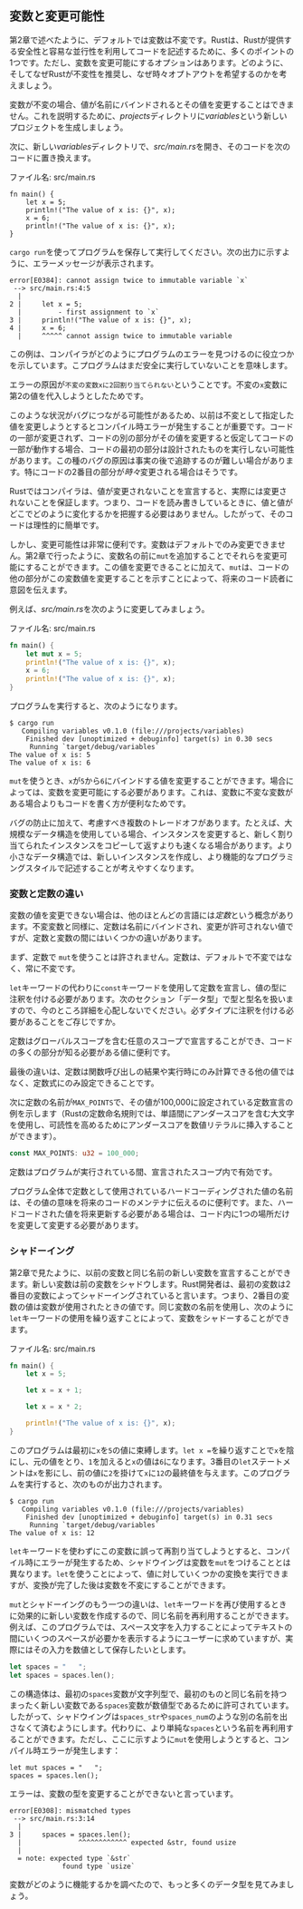 ## 変数と変更可能性

第2章で述べたように、デフォルトでは変数は不変です。Rustは、Rustが提供する安全性と容易な並行性を利用してコードを記述するために、多くのポイントの1つです。ただし、変数を変更可能にするオプションはあります。どのように、そしてなぜRustが不変性を推奨し、なぜ時々オプトアウトを希望するのかを考えましょう。

変数が不変の場合、値が名前にバインドされるとその値を変更することはできません。これを説明するために、*projects*ディレクトリに*variables*という新しいプロジェクトを生成しましょう。

次に、新しい*variables*ディレクトリで、*src/main.rs*を開き、そのコードを次のコードに置き換えます。

<span class="filename">ファイル名: src/main.rs</span>

```rust,ignore,does_not_compile
fn main() {
    let x = 5;
    println!("The value of x is: {}", x);
    x = 6;
    println!("The value of x is: {}", x);
}
```

`cargo run`を使ってプログラムを保存して実行してください。次の出力に示すように、エラーメッセージが表示されます。

```text
error[E0384]: cannot assign twice to immutable variable `x`
 --> src/main.rs:4:5
  |
2 |     let x = 5;
  |         - first assignment to `x`
3 |     println!("The value of x is: {}", x);
4 |     x = 6;
  |     ^^^^^ cannot assign twice to immutable variable
```

この例は、コンパイラがどのようにプログラムのエラーを見つけるのに役立つかを示しています。こプログラムはまだ安全に実行していないことを意味します。

エラーの原因が`不変の変数xに2回割り当てられない`ということです。不変の`x`変数に第2の値を代入しようとしたためです。

このような状況がバグにつながる可能性があるため、以前は不変として指定した値を変更しようとするとコンパイル時エラーが発生することが重要です。コードの一部が変更されず、コードの別の部分がその値を変更すると仮定してコードの一部が動作する場合、コードの最初の部分は設計されたものを実行しない可能性があります。この種のバグの原因は事実の後で追跡するのが難しい場合があります。特にコードの2番目の部分が*時々*変更される場合はそうです。

Rustではコンパイラは、値が変更されないことを宣言すると、実際には変更されないことを保証します。つまり、コードを読み書きしているときに、値と値がどこでどのように変化するかを把握する必要はありません。したがって、そのコードは理性的に簡単です。

しかし、変更可能性は非常に便利です。変数はデフォルトでのみ変更できません。第2章で行ったように、変数名の前に`mut`を追加することでそれらを変更可能にすることができます。この値を変更できることに加えて、`mut`は、コードの他の部分がこの変数値を変更することを示すことによって、将来のコード読者に意図を伝えます。

例えば、*src/main.rs*を次のように変更してみましょう。

<span class="filename">ファイル名: src/main.rs</span>

```rust
fn main() {
    let mut x = 5;
    println!("The value of x is: {}", x);
    x = 6;
    println!("The value of x is: {}", x);
}
```

プログラムを実行すると、次のようになります。

```text
$ cargo run
   Compiling variables v0.1.0 (file:///projects/variables)
    Finished dev [unoptimized + debuginfo] target(s) in 0.30 secs
     Running `target/debug/variables`
The value of x is: 5
The value of x is: 6
```

`mut`を使うとき、`x`が`5`から`6`にバインドする値を変更することができます。場合によっては、変数を変更可能にする必要があります。これは、変数に不変な変数がある場合よりもコードを書く方が便利なためです。

バグの防止に加えて、考慮すべき複数のトレードオフがあります。たとえば、大規模なデータ構造を使用している場合、インスタンスを変更すると、新しく割り当てられたインスタンスをコピーして返すよりも速くなる場合があります。より小さなデータ構造では、新しいインスタンスを作成し、より機能的なプログラミングスタイルで記述することが考えやすくなります。

### 変数と定数の違い

変数の値を変更できない場合は、他のほとんどの言語には*定数*という概念があります。不変変数と同様に、定数は名前にバインドされ、変更が許可されない値ですが、定数と変数の間にはいくつかの違いがあります。

まず、定数で `mut`を使うことは許されません。定数は、デフォルトで不変ではなく、常に不変です。

`let`キーワードの代わりに`const`キーワードを使用して定数を宣言し、値の型に注釈を付ける必要があります。次のセクション「データ型」で型と型名を扱いますので、今のところ詳細を心配しないでください。必ずタイプに注釈を付ける必要があることをご存じですか。

定数はグローバルスコープを含む任意のスコープで宣言することができ、コードの多くの部分が知る必要がある値に便利です。

最後の違いは、定数は関数呼び出しの結果や実行時にのみ計算できる他の値ではなく、定数式にのみ設定できることです。

次に定数の名前が`MAX_POINTS`で、その値が100,000に設定されている定数宣言の例を示します（Rustの定数命名規則では、単語間にアンダースコアを含む大文字を使用し、可読性を高めるためにアンダースコアを数値リテラルに挿入することができます）。

```rust
const MAX_POINTS: u32 = 100_000;
```

定数はプログラムが実行されている間、宣言されたスコープ内で有効です。

プログラム全体で定数として使用されているハードコーディングされた値の名前は、その値の意味を将来のコードのメンテナに伝えるのに便利です。また、ハードコードされた値を将来更新する必要がある場合は、コード内に1つの場所だけを変更して変更する必要があります。

### シャドーイング

第2章で見たように、以前の変数と同じ名前の新しい変数を宣言することができます。新しい変数は前の変数をシャドウします。Rust開発者は、最初の変数は2番目の変数によってシャドーイングされていると言います。つまり、2番目の変数の値は変数が使用されたときの値です。同じ変数の名前を使用し、次のように`let`キーワードの使用を繰り返すことによって、変数をシャドーすることができます。

<span class="filename">ファイル名: src/main.rs</span>

```rust
fn main() {
    let x = 5;

    let x = x + 1;

    let x = x * 2;

    println!("The value of x is: {}", x);
}
```

このプログラムは最初に`x`を`5`の値に束縛します。`let x =`を繰り返すことで`x`を陰にし、元の値をとり、`1`を加えると`x`の値は`6`になります。3番目の`let`ステートメントは`x`を影にし、前の値に`2`を掛けて`x`に`12`の最終値を与えます。このプログラムを実行すると、次のものが出力されます。

```text
$ cargo run
   Compiling variables v0.1.0 (file:///projects/variables)
    Finished dev [unoptimized + debuginfo] target(s) in 0.31 secs
     Running `target/debug/variables`
The value of x is: 12
```

`let`キーワードを使わずにこの変数に誤って再割り当てしようとすると、コンパイル時にエラーが発生するため、シャドウイングは変数を`mut`をつけることとは異なります。`let`を使うことによって、値に対していくつかの変換を実行できますが、変換が完了した後は変数を不変にすることができます。

`mut`とシャドーイングのもう一つの違いは、`let`キーワードを再び使用するときに効果的に新しい変数を作成するので、同じ名前を再利用することができます。例えば、このプログラムでは、スペース文字を入力することによってテキストの間にいくつのスペースが必要かを表示するようにユーザーに求めていますが、実際にはその入力を数値として保存したいとします。

```rust
let spaces = "   ";
let spaces = spaces.len();
```

この構造体は、最初の`spaces`変数が文字列型で、最初のものと同じ名前を持つまったく新しい変数である`spaces`変数が数値型であるために許可されています。したがって、シャドウイングは`spaces_str`や`spaces_num`のような別の名前を出さなくて済むようにします。代わりに、より単純な`spaces`という名前を再利用することができます。ただし、ここに示すように`mut`を使用しようとすると、コンパイル時エラーが発生します：

```rust,ignore,does_not_compile
let mut spaces = "   ";
spaces = spaces.len();
```

エラーは、変数の型を変更することができないと言っています。

```text
error[E0308]: mismatched types
 --> src/main.rs:3:14
  |
3 |     spaces = spaces.len();
  |              ^^^^^^^^^^^^ expected &str, found usize
  |
  = note: expected type `&str`
             found type `usize`
```

変数がどのように機能するかを調べたので、もっと多くのデータ型を見てみましょう。